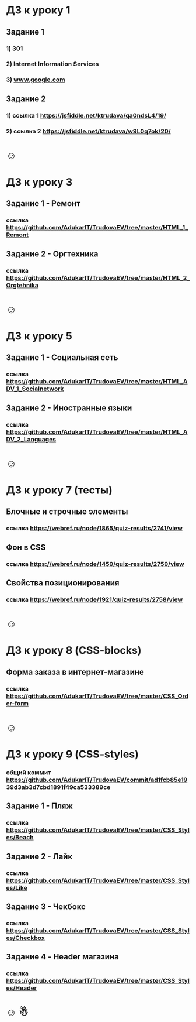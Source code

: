 # ДЗ к уроку 1

## Задание 1
### 1) 301
### 2) Internet Information Services
### 3) www.google.com

## Задание 2
### 1) ссылка 1 https://jsfiddle.net/ktrudava/qa0ndsL4/19/
### 2) ссылка 2 https://jsfiddle.net/ktrudava/w9L0q7ok/20/

 <h1>&#9786;</h1>

# ДЗ к уроку 3

## Задание 1 - Ремонт
### ссылка https://github.com/AdukarIT/TrudovaEV/tree/master/HTML_1_Remont

## Задание 2 - Оргтехника
### ссылка https://github.com/AdukarIT/TrudovaEV/tree/master/HTML_2_Orgtehnika
 
 <h1>&#9786;</h1>
 
# ДЗ к уроку 5

## Задание 1 - Социальная сеть 
### ссылка https://github.com/AdukarIT/TrudovaEV/tree/master/HTML_ADV_1_Socialnetwork

## Задание 2 - Иностранные языки
### ссылка https://github.com/AdukarIT/TrudovaEV/tree/master/HTML_ADV_2_Languages

 <h1>&#9786;</h1>
 
 # ДЗ к уроку 7 (тесты)
 
 ## Блочные и строчные элементы
 ### ссылка https://webref.ru/node/1865/quiz-results/2741/view
 
 ## Фон в CSS
 ### ссылка https://webref.ru/node/1459/quiz-results/2759/view
 
 ## Свойства позиционирования
 ### ссылка https://webref.ru/node/1921/quiz-results/2758/view
 
  <h1>&#9786;</h1>
  
  # ДЗ к уроку 8 (CSS-blocks)
  
  ## Форма заказа в интернет-магазине
  ### ссылка https://github.com/AdukarIT/TrudovaEV/tree/master/CSS_Order-form
  
  <h1>&#9786;</h1>
  
  # ДЗ к уроку 9 (CSS-styles)
  ### общий коммит https://github.com/AdukarIT/TrudovaEV/commit/ad1fcb85e1939d3ab3d7cbd1891f49ca533389ce

  ## Задание 1 - Пляж
  ### ссылка https://github.com/AdukarIT/TrudovaEV/tree/master/CSS_Styles/Beach
  
  ## Задание 2 - Лайк
  ### ссылка https://github.com/AdukarIT/TrudovaEV/tree/master/CSS_Styles/Like
  
  ## Задание 3 - Чекбокс
  ### ссылка https://github.com/AdukarIT/TrudovaEV/tree/master/CSS_Styles/Checkbox
  
  ## Задание 4 - Header магазина
  ### ссылка https://github.com/AdukarIT/TrudovaEV/tree/master/CSS_Styles/Header
  
    
  <h1>&#9786;  &#9731;</h1>
  
  